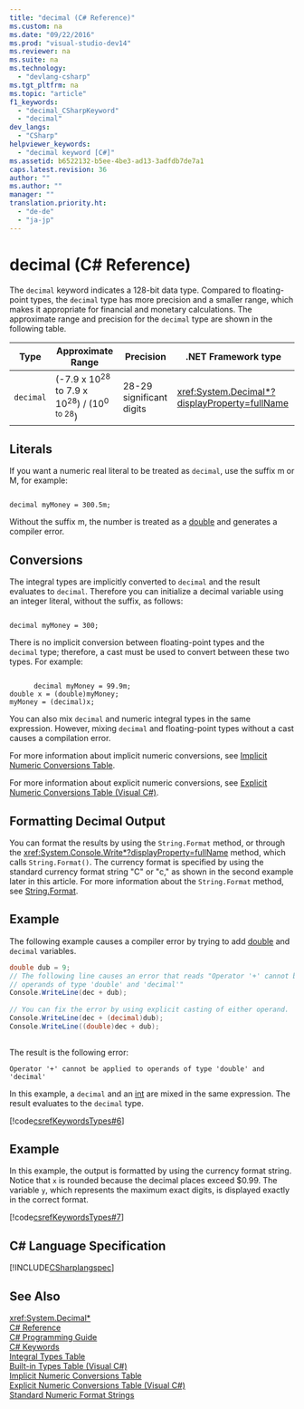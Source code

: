 ```yaml
---
title: "decimal (C# Reference)"
ms.custom: na
ms.date: "09/22/2016"
ms.prod: "visual-studio-dev14"
ms.reviewer: na
ms.suite: na
ms.technology: 
  - "devlang-csharp"
ms.tgt_pltfrm: na
ms.topic: "article"
f1_keywords: 
  - "decimal_CSharpKeyword"
  - "decimal"
dev_langs: 
  - "CSharp"
helpviewer_keywords: 
  - "decimal keyword [C#]"
ms.assetid: b6522132-b5ee-4be3-ad13-3adfdb7de7a1
caps.latest.revision: 36
author: ""
ms.author: ""
manager: ""
translation.priority.ht: 
  - "de-de"
  - "ja-jp"
---
```

# decimal (C# Reference)
The `decimal` keyword indicates a 128-bit data type. Compared to floating-point types, the `decimal` type has more precision and a smaller range, which makes it appropriate for financial and monetary calculations. The approximate range and precision for the `decimal` type are shown in the following table.  
  
|Type|Approximate Range|Precision|.NET Framework type|  
|----------|-----------------------|---------------|-------------------------|  
|`decimal`|(-7.9 x 10<sup>28</sup> to 7.9 x 10<sup>28</sup>) / (10<sup>0 to 28</sup>)|28-29 significant digits|<xref:System.Decimal*?displayProperty=fullName>|  
  
## Literals  
 If you want a numeric real literal to be treated as `decimal`, use the suffix m or M, for example:  
  
```  
  
decimal myMoney = 300.5m;  
```  
  
 Without the suffix m, the number is treated as a [double](../vs140/double--csharp-reference-.md) and generates a compiler error.  
  
## Conversions  
 The integral types are implicitly converted to `decimal` and the result evaluates to `decimal`. Therefore you can initialize a decimal variable using an integer literal, without the suffix, as follows:  
  
```  
  
decimal myMoney = 300;  
```  
  
 There is no implicit conversion between floating-point types and the `decimal` type; therefore, a cast must be used to convert between these two types. For example:  
  
```  
  
      decimal myMoney = 99.9m;  
double x = (double)myMoney;  
myMoney = (decimal)x;  
```  
  
 You can also mix `decimal` and numeric integral types in the same expression. However, mixing `decimal` and floating-point types without a cast causes a compilation error.  
  
 For more information about implicit numeric conversions, see [Implicit Numeric Conversions Table](../vs140/implicit-numeric-conversions-table--csharp-reference-.md).  
  
 For more information about explicit numeric conversions, see [Explicit Numeric Conversions Table (Visual C#)](../vs140/explicit-numeric-conversions-table--csharp-reference-.md).  
  
## Formatting Decimal Output  
 You can format the results by using the `String.Format` method, or through the <xref:System.Console.Write*?displayProperty=fullName> method, which calls `String.Format()`. The currency format is specified by using the standard currency format string "C" or "c," as shown in the second example later in this article. For more information about the `String.Format` method, see [String.Format](assetId:///M:System.String.Format(System.String,System.Object)?qualifyHint=True&autoUpgrade=True).  
  
## Example  
 The following example causes a compiler error by trying to add [double](../vs140/double--csharp-reference-.md) and `decimal` variables.  
  
```c#  
double dub = 9;  
// The following line causes an error that reads "Operator '+' cannot be applied to   
// operands of type 'double' and 'decimal'"  
Console.WriteLine(dec + dub);   
  
// You can fix the error by using explicit casting of either operand.  
Console.WriteLine(dec + (decimal)dub);  
Console.WriteLine((double)dec + dub);  
  
```  
  
 The result is the following error:  
  
 `Operator '+' cannot be applied to operands of type 'double' and 'decimal'`  
  
 In this example, a `decimal` and an [int](../vs140/int--csharp-reference-.md) are mixed in the same expression. The result evaluates to the `decimal` type.  
  
 [!code[csrefKeywordsTypes#6](../vs140/codesnippet/CSharp/decimal--csharp-reference-_1.cs)]  
  
## Example  
 In this example, the output is formatted by using the currency format string. Notice that `x` is rounded because the decimal places exceed $0.99. The variable `y`, which represents the maximum exact digits, is displayed exactly in the correct format.  
  
 [!code[csrefKeywordsTypes#7](../vs140/codesnippet/CSharp/decimal--csharp-reference-_2.cs)]  
  
## C# Language Specification  
 [!INCLUDE[CSharplangspec](../vs140/includes/csharplangspec_md.md)]  
  
## See Also  
 <xref:System.Decimal*>   
 [C# Reference](../vs140/csharp-reference.md)   
 [C# Programming Guide](../vs140/csharp-programming-guide.md)   
 [C# Keywords](../vs140/csharp-keywords.md)   
 [Integral Types Table](../vs140/integral-types-table--csharp-reference-.md)   
 [Built-in Types Table (Visual C#)](../vs140/built-in-types-table--csharp-reference-.md)   
 [Implicit Numeric Conversions Table](../vs140/implicit-numeric-conversions-table--csharp-reference-.md)   
 [Explicit Numeric Conversions Table (Visual C#)](../vs140/explicit-numeric-conversions-table--csharp-reference-.md)   
 [Standard Numeric Format Strings](assetId:///580e57eb-ac47-4ffd-bccd-3a1637c2f467)